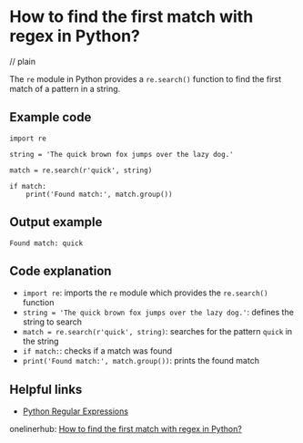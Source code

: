 # How to find the first match with regex in Python?
// plain

The `re` module in Python provides a `re.search()` function to find the first match of a pattern in a string.

## Example code

```
import re

string = 'The quick brown fox jumps over the lazy dog.'

match = re.search(r'quick', string)

if match:
    print('Found match:', match.group())
```

## Output example

```
Found match: quick
```

## Code explanation

- `import re`: imports the `re` module which provides the `re.search()` function
- `string = 'The quick brown fox jumps over the lazy dog.'`: defines the string to search
- `match = re.search(r'quick', string)`: searches for the pattern `quick` in the string
- `if match:`: checks if a match was found
- `print('Found match:', match.group())`: prints the found match

## Helpful links
- [Python Regular Expressions](https://docs.python.org/3/library/re.html)

onelinerhub: [How to find the first match with regex in Python?](https://onelinerhub.com/python-regex/how-to-find-the-first-match-with-regex-in-python)